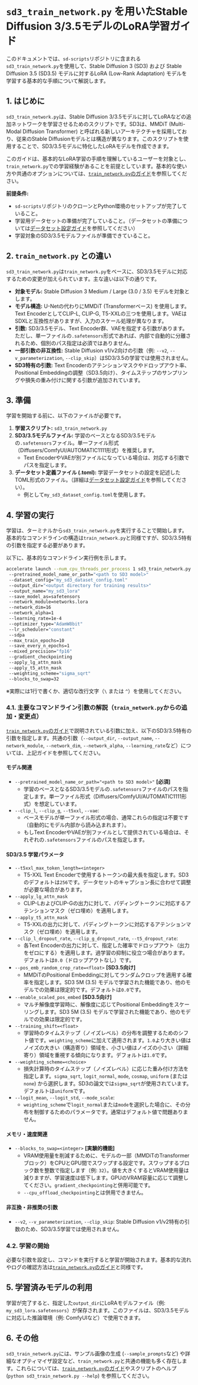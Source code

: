 # `sd3_train_network.py` を用いたStable Diffusion 3/3.5モデルのLoRA学習ガイド

このドキュメントでは、`sd-scripts`リポジトリに含まれる`sd3_train_network.py`を使用して、Stable Diffusion 3 (SD3) および Stable Diffusion 3.5 (SD3.5) モデルに対するLoRA (Low-Rank Adaptation) モデルを学習する基本的な手順について解説します。

## 1. はじめに

`sd3_train_network.py`は、Stable Diffusion 3/3.5モデルに対してLoRAなどの追加ネットワークを学習させるためのスクリプトです。SD3は、MMDiT (Multi-Modal Diffusion Transformer) と呼ばれる新しいアーキテクチャを採用しており、従来のStable Diffusionモデルとは構造が異なります。このスクリプトを使用することで、SD3/3.5モデルに特化したLoRAモデルを作成できます。

このガイドは、基本的なLoRA学習の手順を理解しているユーザーを対象とし、`train_network.py`での学習経験があることを前提としています。基本的な使い方や共通のオプションについては、[`train_network.py`のガイド](how_to_use_train_network.md)を参照してください。

**前提条件:**

*   `sd-scripts`リポジトリのクローンとPython環境のセットアップが完了していること。
*   学習用データセットの準備が完了していること。（データセットの準備については[データセット設定ガイド](link/to/dataset/config/doc)を参照してください）
*   学習対象のSD3/3.5モデルファイルが準備できていること。

## 2. `train_network.py` との違い

`sd3_train_network.py`は`train_network.py`をベースに、SD3/3.5モデルに対応するための変更が加えられています。主な違いは以下の通りです。

*   **対象モデル:** Stable Diffusion 3 Medium / Large (3.0 / 3.5) モデルを対象とします。
*   **モデル構造:** U-Netの代わりにMMDiT (Transformerベース) を使用します。Text EncoderとしてCLIP-L, CLIP-G, T5-XXLの三つを使用します。VAEはSDXLと互換性がありますが、入力のスケール処理が異なります。
*   **引数:** SD3/3.5モデル、Text Encoder群、VAEを指定する引数があります。ただし、単一ファイルの`.safetensors`形式であれば、内部で自動的に分離されるため、個別のパス指定は必須ではありません。
*   **一部引数の非互換性:** Stable Diffusion v1/v2向けの引数（例: `--v2`, `--v_parameterization`, `--clip_skip`）はSD3/3.5の学習では使用されません。
*   **SD3特有の引数:** Text Encoderのアテンションマスクやドロップアウト率、Positional Embeddingの調整（SD3.5向け）、タイムステップのサンプリングや損失の重み付けに関する引数が追加されています。

## 3. 準備

学習を開始する前に、以下のファイルが必要です。

1.  **学習スクリプト:** `sd3_train_network.py`
2.  **SD3/3.5モデルファイル:** 学習のベースとなるSD3/3.5モデルの`.safetensors`ファイル。単一ファイル形式（Diffusers/ComfyUI/AUTOMATIC1111形式）を推奨します。
    *   Text EncoderやVAEが別ファイルになっている場合は、対応する引数でパスを指定します。
3.  **データセット定義ファイル (.toml):** 学習データセットの設定を記述したTOML形式のファイル。（詳細は[データセット設定ガイド](link/to/dataset/config/doc)を参照してください）。
    *   例として`my_sd3_dataset_config.toml`を使用します。

## 4. 学習の実行

学習は、ターミナルから`sd3_train_network.py`を実行することで開始します。基本的なコマンドラインの構造は`train_network.py`と同様ですが、SD3/3.5特有の引数を指定する必要があります。

以下に、基本的なコマンドライン実行例を示します。

```bash
accelerate launch --num_cpu_threads_per_process 1 sd3_train_network.py 
 --pretrained_model_name_or_path="<path to SD3 model>" 
 --dataset_config="my_sd3_dataset_config.toml" 
 --output_dir="<output directory for training results>" 
 --output_name="my_sd3_lora" 
 --save_model_as=safetensors 
 --network_module=networks.lora 
 --network_dim=16 
 --network_alpha=1 
 --learning_rate=1e-4 
 --optimizer_type="AdamW8bit" 
 --lr_scheduler="constant" 
 --sdpa  
 --max_train_epochs=10 
 --save_every_n_epochs=1 
 --mixed_precision="fp16" 
 --gradient_checkpointing 
 --apply_lg_attn_mask 
 --apply_t5_attn_mask 
 --weighting_scheme="sigma_sqrt" 
 --blocks_to_swap=32
```

※実際には1行で書くか、適切な改行文字（`\` または `^`）を使用してください。

### 4.1. 主要なコマンドライン引数の解説（`train_network.py`からの追加・変更点）

[`train_network.py`のガイド](how_to_use_train_network.md)で説明されている引数に加え、以下のSD3/3.5特有の引数を指定します。共通の引数（`--output_dir`, `--output_name`, `--network_module`, `--network_dim`, `--network_alpha`, `--learning_rate`など）については、上記ガイドを参照してください。

#### モデル関連

*   `--pretrained_model_name_or_path="<path to SD3 model>"` **[必須]**
    *   学習のベースとなるSD3/3.5モデルの`.safetensors`ファイルのパスを指定します。単一ファイル形式（Diffusers/ComfyUI/AUTOMATIC1111形式）を想定しています。
*   `--clip_l`, `--clip_g`, `--t5xxl`, `--vae`:
    *   ベースモデルが単一ファイル形式の場合、通常これらの指定は不要です（自動的にモデル内部から読み込まれます）。
    *   もしText EncoderやVAEが別ファイルとして提供されている場合は、それぞれの`.safetensors`ファイルのパスを指定します。

#### SD3/3.5 学習パラメータ

*   `--t5xxl_max_token_length=<integer>`
    *   T5-XXL Text Encoderで使用するトークンの最大長を指定します。SD3のデフォルトは`256`です。データセットのキャプション長に合わせて調整が必要な場合があります。
*   `--apply_lg_attn_mask`
    *   CLIP-LおよびCLIP-Gの出力に対して、パディングトークンに対応するアテンションマスク（ゼロ埋め）を適用します。
*   `--apply_t5_attn_mask`
    *   T5-XXLの出力に対して、パディングトークンに対応するアテンションマスク（ゼロ埋め）を適用します。
*   `--clip_l_dropout_rate`, `--clip_g_dropout_rate`, `--t5_dropout_rate`:
    *   各Text Encoderの出力に対して、指定した確率でドロップアウト（出力をゼロにする）を適用します。過学習の抑制に役立つ場合があります。デフォルトは`0.0`（ドロップアウトなし）です。
*   `--pos_emb_random_crop_rate=<float>` **[SD3.5向け]**
    *   MMDiTのPositional Embeddingに対してランダムクロップを適用する確率を指定します。SD3 5M (3.5) モデルで学習された機能であり、他のモデルでの効果は限定的です。デフォルトは`0.0`です。
*   `--enable_scaled_pos_embed` **[SD3.5向け]**
    *   マルチ解像度学習時に、解像度に応じてPositional Embeddingをスケーリングします。SD3 5M (3.5) モデルで学習された機能であり、他のモデルでの効果は限定的です。
*   `--training_shift=<float>`
    *   学習時のタイムステップ（ノイズレベル）の分布を調整するためのシフト値です。`weighting_scheme`に加えて適用されます。`1.0`より大きい値はノイズの大きい（構造寄り）領域を、小さい値はノイズの小さい（詳細寄り）領域を重視する傾向になります。デフォルトは`1.0`です。
*   `--weighting_scheme=<choice>`
    *   損失計算時のタイムステップ（ノイズレベル）に応じた重み付け方法を指定します。`sigma_sqrt`, `logit_normal`, `mode`, `cosmap`, `uniform` (または`none`) から選択します。SD3の論文では`sigma_sqrt`が使用されています。デフォルトは`uniform`です。
*   `--logit_mean`, `--logit_std`, `--mode_scale`:
    *   `weighting_scheme`で`logit_normal`または`mode`を選択した場合に、その分布を制御するためのパラメータです。通常はデフォルト値で問題ありません。

#### メモリ・速度関連

*   `--blocks_to_swap=<integer>` **[実験的機能]**
    *   VRAM使用量を削減するために、モデルの一部（MMDiTのTransformerブロック）をCPUとGPU間でスワップする設定です。スワップするブロック数を整数で指定します（例: `32`）。値を大きくするとVRAM使用量は減りますが、学習速度は低下します。GPUのVRAM容量に応じて調整してください。`gradient_checkpointing`と併用可能です。
    *   `--cpu_offload_checkpointing`とは併用できません。

#### 非互換・非推奨の引数

*   `--v2`, `--v_parameterization`, `--clip_skip`: Stable Diffusion v1/v2特有の引数のため、SD3/3.5学習では使用されません。

### 4.2. 学習の開始

必要な引数を設定し、コマンドを実行すると学習が開始されます。基本的な流れやログの確認方法は[`train_network.py`のガイド](how_to_use_train_network.md#32-starting-the-training--学習の開始)と同様です。

## 5. 学習済みモデルの利用

学習が完了すると、指定した`output_dir`にLoRAモデルファイル（例: `my_sd3_lora.safetensors`）が保存されます。このファイルは、SD3/3.5モデルに対応した推論環境（例: ComfyUIなど）で使用できます。

## 6. その他

`sd3_train_network.py`には、サンプル画像の生成 (`--sample_prompts`など) や詳細なオプティマイザ設定など、`train_network.py`と共通の機能も多く存在します。これらについては、[`train_network.py`のガイド](how_to_use_train_network.md#5-other-features--その他の機能)やスクリプトのヘルプ (`python sd3_train_network.py --help`) を参照してください。

